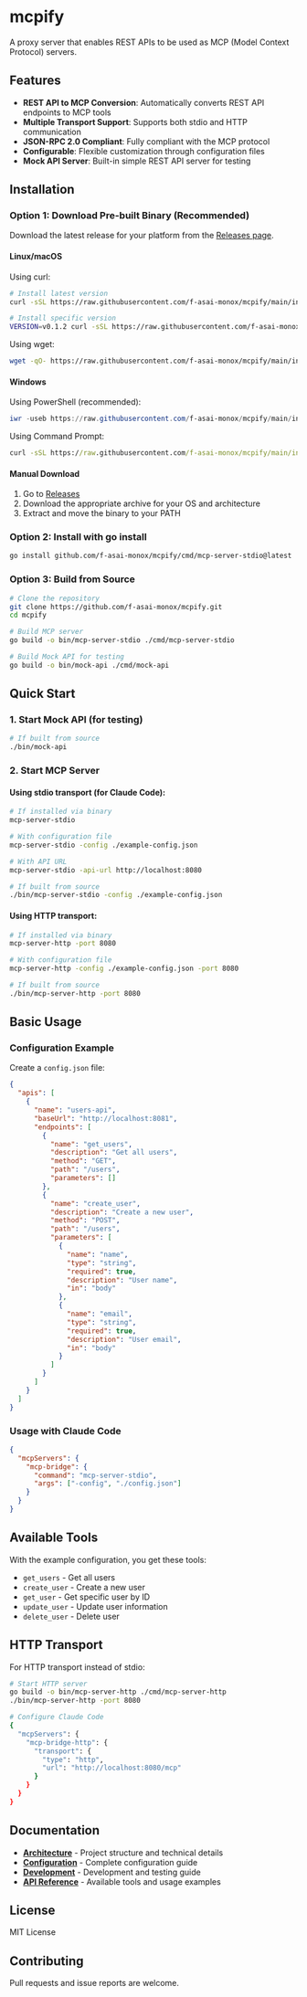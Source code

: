 # mcpify

A proxy server that enables REST APIs to be used as MCP (Model Context Protocol) servers.

## Features

- **REST API to MCP Conversion**: Automatically converts REST API endpoints to MCP tools
- **Multiple Transport Support**: Supports both stdio and HTTP communication
- **JSON-RPC 2.0 Compliant**: Fully compliant with the MCP protocol
- **Configurable**: Flexible customization through configuration files
- **Mock API Server**: Built-in simple REST API server for testing

## Installation

### Option 1: Download Pre-built Binary (Recommended)

Download the latest release for your platform from the [Releases page](https://github.com/f-asai-monox/mcpify/releases).

#### Linux/macOS

Using curl:
```bash
# Install latest version
curl -sSL https://raw.githubusercontent.com/f-asai-monox/mcpify/main/install.sh | bash

# Install specific version
VERSION=v0.1.2 curl -sSL https://raw.githubusercontent.com/f-asai-monox/mcpify/main/install.sh | bash
```

Using wget:
```bash
wget -qO- https://raw.githubusercontent.com/f-asai-monox/mcpify/main/install.sh | bash
```

#### Windows

Using PowerShell (recommended):
```powershell
iwr -useb https://raw.githubusercontent.com/f-asai-monox/mcpify/main/install.ps1 | iex
```

Using Command Prompt:
```cmd
curl -sSL https://raw.githubusercontent.com/f-asai-monox/mcpify/main/install.bat -o install.bat && install.bat
```

#### Manual Download
1. Go to [Releases](https://github.com/f-asai-monox/mcpify/releases)
2. Download the appropriate archive for your OS and architecture
3. Extract and move the binary to your PATH

### Option 2: Install with go install
```bash
go install github.com/f-asai-monox/mcpify/cmd/mcp-server-stdio@latest
```

### Option 3: Build from Source
```bash
# Clone the repository
git clone https://github.com/f-asai-monox/mcpify.git
cd mcpify

# Build MCP server
go build -o bin/mcp-server-stdio ./cmd/mcp-server-stdio

# Build Mock API for testing
go build -o bin/mock-api ./cmd/mock-api
```

## Quick Start

### 1. Start Mock API (for testing)
```bash
# If built from source
./bin/mock-api
```

### 2. Start MCP Server

#### Using stdio transport (for Claude Code):
```bash
# If installed via binary
mcp-server-stdio

# With configuration file
mcp-server-stdio -config ./example-config.json

# With API URL
mcp-server-stdio -api-url http://localhost:8080

# If built from source
./bin/mcp-server-stdio -config ./example-config.json
```

#### Using HTTP transport:
```bash
# If installed via binary
mcp-server-http -port 8080

# With configuration file
mcp-server-http -config ./example-config.json -port 8080

# If built from source
./bin/mcp-server-http -port 8080
```

## Basic Usage

### Configuration Example
Create a `config.json` file:

```json
{
  "apis": [
    {
      "name": "users-api",
      "baseUrl": "http://localhost:8081",
      "endpoints": [
        {
          "name": "get_users",
          "description": "Get all users",
          "method": "GET",
          "path": "/users",
          "parameters": []
        },
        {
          "name": "create_user",
          "description": "Create a new user",
          "method": "POST",
          "path": "/users",
          "parameters": [
            {
              "name": "name",
              "type": "string",
              "required": true,
              "description": "User name",
              "in": "body"
            },
            {
              "name": "email",
              "type": "string",
              "required": true,
              "description": "User email",
              "in": "body"
            }
          ]
        }
      ]
    }
  ]
}
```

### Usage with Claude Code
```json
{
  "mcpServers": {
    "mcp-bridge": {
      "command": "mcp-server-stdio",
      "args": ["-config", "./config.json"]
    }
  }
}
```

## Available Tools

With the example configuration, you get these tools:
- `get_users` - Get all users
- `create_user` - Create a new user
- `get_user` - Get specific user by ID
- `update_user` - Update user information
- `delete_user` - Delete user

## HTTP Transport

For HTTP transport instead of stdio:

```bash
# Start HTTP server
go build -o bin/mcp-server-http ./cmd/mcp-server-http
./bin/mcp-server-http -port 8080

# Configure Claude Code
{
  "mcpServers": {
    "mcp-bridge-http": {
      "transport": {
        "type": "http",
        "url": "http://localhost:8080/mcp"
      }
    }
  }
}
```

## Documentation

- **[Architecture](docs/ARCHITECTURE.md)** - Project structure and technical details
- **[Configuration](docs/CONFIGURATION.md)** - Complete configuration guide
- **[Development](docs/DEVELOPMENT.md)** - Development and testing guide
- **[API Reference](docs/API-REFERENCE.md)** - Available tools and usage examples

## License

MIT License

## Contributing

Pull requests and issue reports are welcome.